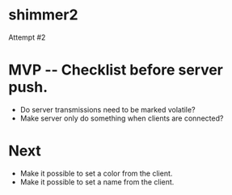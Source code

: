 # shimmer2
 Attempt #2


# MVP -- Checklist before server push.

- Do server transmissions need to be marked volatile?
- Make server only do something when clients are connected?


# Next
- Make it possible to set a color from the client.
- Make it possible to set a name from the client.